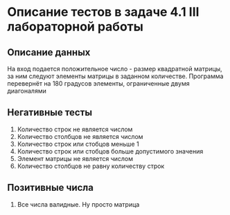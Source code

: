 # Описание тестов в задаче 4.1 III лабораторной работы
## Описание данных
На вход подается положительное число - размер квадратной матрицы, за ним следуют элементы матрицы в заданном количестве. Программа перевернёт на 180 градусов элементы, ограниченные двумя диагоналями
## Негативные тесты
1. Количество строк не является числом
2. Количество столбцов не является числом
3. Количество строк или стобцов меньше 1
4. Количество строк или стобцов больше допустимого значения
5. Элемент матрицы не является числом
6. Количество столбцов не равну количеству строк
## Позитивные числа
1. Все числа валидные. Ну просто матрица
